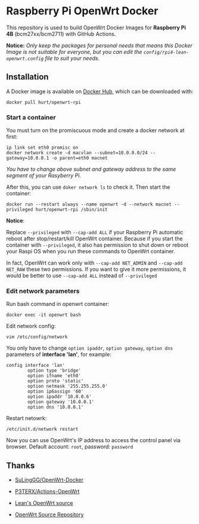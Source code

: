 # Raspberry Pi OpenWrt Docker

This repository is used to build OpenWrt Docker Images for **Raspberry Pi 4B** (bcm27xx/bcm2711) with GitHub Actions. 

**Notice:** *Only keep the packages for personal needs that means this Docker Image is not suitable for everyone, but you can edit the ```config/rpi4-lean-openwrt.config``` file to suit your needs.*

## Installation

A Docker image is available on [Docker Hub](https://hub.docker.com/r/hurt/openwrt-rpi), which can be downloaded with:
```
docker pull hurt/openwrt-rpi
```

### Start a container

You must turn on the promiscuous mode and create a docker network at first:
```
ip link set eth0 promisc on 
docker network create -d macvlan --subnet=10.0.0.0/24 --gateway=10.0.0.1 -o parent=eth0 macnet
```

*You have to change above subnet and gateway address to the same segment of your Rasyberry Pi.* 

After this, you can use ```doker network ls``` to check it. Then start the container:
```
docker run --restart always --name openwrt -d --network macnet --privileged hurt/openwrt-rpi /sbin/init
```

**Notice**:

Replace ```--privileged``` with ```--cap-add ALL``` if your Raspberry Pi automatic reboot after stop/restart/kill OpenWrt container. Because if you start the container with ```--privileged```, it also has permission to shut down or reboot your Raspi OS when you run these commands to OpenWrt container.

In fact, OpenWrt can work only with ```--cap-add NET_ADMIN``` and ```--cap-add NET_RAW``` these two permissions. If you want to give it more permissions, it would be better to use ```--cap-add ALL```  instead of  ```--privileged```

### Edit network parameters

Run bash command in openwrt container:
```
docker exec -it openwrt bash
```

Edit network config:
```
vim /etc/config/network
```

You only have to change ```option ipaddr```, ```option gateway```, ```option dns``` parameters of **interface 'lan'**, for example:
```
config interface 'lan'
        option type 'bridge'
        option ifname 'eth0'
        option proto 'static'
        option netmask '255.255.255.0'
        option ip6assign '60'
        option ipaddr '10.0.0.6'
        option gateway '10.0.0.1'
        option dns '10.0.0.1'
```

Restart netowrk:
```
/etc/init.d/network restart
```

Now you can use OpenWrt's IP address to access the control panel via browser. Default account: ```root```, password: ```password```

## Thanks

- [SuLingGG/OpenWrt-Docker](https://github.com/SuLingGG/OpenWrt-Docker)

- [P3TERX/Actions-OpenWrt](https://github.com/P3TERX/Actions-OpenWrt)

- [Lean's OpenWrt source](https://github.com/coolsnowwolf/lede)

- [OpenWrt Source Repository](https://github.com/openwrt/openwrt)

